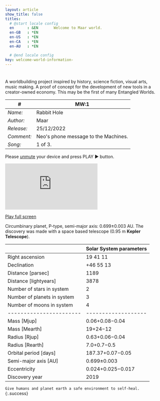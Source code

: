 ```yaml
---
layout: article
show_title: false
titles:
  # @start locale config
  en      : &EN       Welcome to Maar world.
  en-GB   : *EN
  en-US   : *EN
  en-CA   : *EN
  en-AU   : *EN

  # @end locale config
key: welcome-world-information-
---
```

<h1></h1>

A worldbuilding project inspired by history, science fiction, visual arts, music making. A proof of concept for the development of new tools in a creator-owned economy. This may be the first of many Entangled Worlds. 

| #    | MW:1                                 |
|-------------|--------------------------------------|
| *Name:*    | Rabbit Hole                          |
| *Author:*   | Maar                                 |
| *Release:*  | 25/12/2022                           |
| *Comment:* | Neo's phone message to the Machines. |
| *Song:*    | 1 of 3.                              |

Please <a href="https://support.apple.com/en-gb/HT208353" rel="unmute" target="_blank"> unmute</a> 
your device and press PLAY ▶️ button. 

<div class="container">
  <iframe class="responsive-iframe" src="https://play.maar.world/?g=8&s=0&c=0" style="border: 0" ></iframe>
</div> 

<a href="https://play.maar.world/?g=8&s=0&c=0 " rel="Maar World Player" target="_blank"> Play full screen</a> 


Circumbinary planet, P-type, semi-major axis: 0.699±0.003 AU. 
The discovery was made with a space based telescope (0.95 m **Kepler Telescope**).


|           | Solar System parameters  |
|-----------------------------|-----------|
| Right ascension             | 19 41 11  |
| Declination                 | +46 55 13 |
| Distance [parsec]           | 1189      |
| Distance [lightyears]       | 3878      |
| Number of stars in system   | 2         |
| Number of planets in system | 3         |
| Number of moons in system | 4         |
|-----------------------|-------------------|
| Mass [Mjup]           | 0.06+0.08−0.04    |
| Mass [Mearth]         | 19+24−12          |
| Radius [Rjup]         | 0.63+0.06−0.04    |
| Radius [Rearth]       | 7.0+0.7−0.5       |
| Orbital period [days] | 187.37+0.07−0.05  |
| Semi-major axis [AU]  | 0.699±0.003       |
| Eccentricity          | 0.024+0.025−0.017 |
| Discovery year        | 2019              |

`Give humans and planet earth a safe environment to self-heal.`{:.success} 
